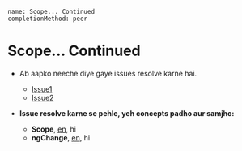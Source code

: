 ```ngMeta
name: Scope... Continued
completionMethod: peer
```
# Scope... Continued

- Ab aapko neeche diye gaye issues resolve karne hai.
	- [Issue1](https://github.com/vidur149/angular-multifunctional/issues/6)
	- [Issue2](https://github.com/vidur149/angular-multifunctional/issues/7)

- **Issue resolve karne se pehle, yeh concepts padho aur samjho:**
    - **Scope**, [en](https://www.w3schools.com/angular/angular_scopes.asp), hi
    - **ngChange**, [en](https://www.w3schools.com/angular/ng_ng-change.asp), hi 